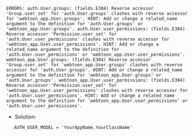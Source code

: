 `ERRORS:
auth.User.groups: (fields.E304) Reverse accessor 'Group.user_set' for 'auth.User.groups' clashes with reverse accessor for 'webtoon_app.User.groups'.
	HINT: Add or change a related_name argument to the definition for 'auth.User.groups' or 'webtoon_app.User.groups'.
auth.User.user_permissions: (fields.E304) Reverse accessor 'Permission.user_set' for 'auth.User.user_permissions' clashes with reverse accessor for 'webtoon_app.User.user_permissions'.
	HINT: Add or change a related_name argument to the definition for 'auth.User.user_permissions' or 'webtoon_app.User.user_permissions'.
webtoon_app.User.groups: (fields.E304) Reverse accessor 'Group.user_set' for 'webtoon_app.User.groups' clashes with reverse accessor for 'auth.User.groups'.
	HINT: Add or change a related_name argument to the definition for 'webtoon_app.User.groups' or 'auth.User.groups'.
webtoon_app.User.user_permissions: (fields.E304) Reverse accessor 'Permission.user_set' for 'webtoon_app.User.user_permissions' clashes with reverse accessor for 'auth.User.user_permissions'.
	HINT: Add or change a related_name argument to the definition for 'webtoon_app.User.user_permissions' or 'auth.User.user_permissions'.`


 - Solution:
 ```
	AUTH_USER_MODEL = 'YourAppName.YourClassName'
 ```